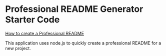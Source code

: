 # Professional README Generator Starter Code

[How to create a Professional README](https://coding-boot-camp.github.io/full-stack/github/professional-readme-guide)

This application uses node.js to quickly create a professional README for a new project.
